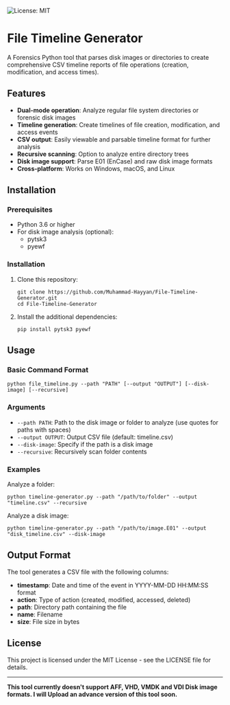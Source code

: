 ![License: MIT](https://img.shields.io/badge/License-MIT-yellow.svg)

# File Timeline Generator

A Forensics Python tool that parses disk images or directories to create comprehensive CSV timeline reports of file operations (creation, modification, and access times).

## Features

- **Dual-mode operation**: Analyze regular file system directories or forensic disk images
- **Timeline generation**: Create timelines of file creation, modification, and access events
- **CSV output**: Easily viewable and parsable timeline format for further analysis
- **Recursive scanning**: Option to analyze entire directory trees
- **Disk image support**: Parse E01 (EnCase) and raw disk image formats
- **Cross-platform**: Works on Windows, macOS, and Linux

## Installation

### Prerequisites

- Python 3.6 or higher
- For disk image analysis (optional):
  - pytsk3
  - pyewf

### Installation

1. Clone this repository:
   ```
   git clone https://github.com/Muhammad-Hayyan/File-Timeline-Generator.git
   cd File-Timeline-Generator
   ```

2. Install the additional dependencies:
   ```
   pip install pytsk3 pyewf
   ```

## Usage

### Basic Command Format

```
python file_timeline.py --path "PATH" [--output "OUTPUT"] [--disk-image] [--recursive]
```

### Arguments

- `--path PATH`: Path to the disk image or folder to analyze (use quotes for paths with spaces)
- `--output OUTPUT`: Output CSV file (default: timeline.csv)
- `--disk-image`: Specify if the path is a disk image
- `--recursive`: Recursively scan folder contents

### Examples

Analyze a folder:
```
python timeline-generator.py --path "/path/to/folder" --output "timeline.csv" --recursive
```
Analyze a disk image:
```
python timeline-generator.py --path "/path/to/image.E01" --output "disk_timeline.csv" --disk-image
```

## Output Format

The tool generates a CSV file with the following columns:

- **timestamp**: Date and time of the event in YYYY-MM-DD HH:MM:SS format
- **action**: Type of action (created, modified, accessed, deleted)
- **path**: Directory path containing the file
- **name**: Filename
- **size**: File size in bytes

## License

This project is licensed under the MIT License - see the LICENSE file for details.

---

**This tool currently doesn't support AFF, VHD, VMDK and VDI Disk image formats. I will Upload an advance version of this tool soon.**


